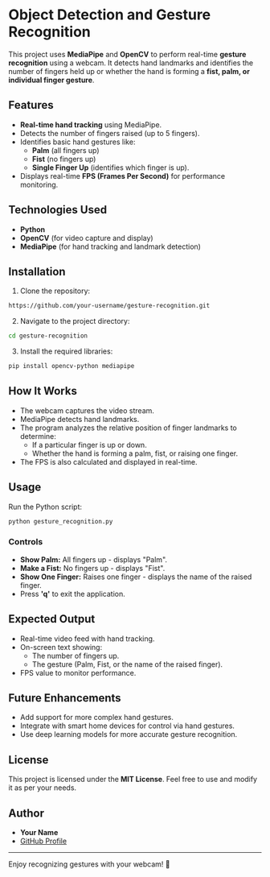 # Object Detection and Gesture Recognition

This project uses **MediaPipe** and **OpenCV** to perform real-time **gesture recognition** using a webcam. It detects hand landmarks and identifies the number of fingers held up or whether the hand is forming a **fist, palm, or individual finger gesture**.

## Features

- **Real-time hand tracking** using MediaPipe.
- Detects the number of fingers raised (up to 5 fingers).
- Identifies basic hand gestures like:
  - **Palm** (all fingers up)
  - **Fist** (no fingers up)
  - **Single Finger Up** (identifies which finger is up).
- Displays real-time **FPS (Frames Per Second)** for performance monitoring.

## Technologies Used

- **Python**  
- **OpenCV** (for video capture and display)  
- **MediaPipe** (for hand tracking and landmark detection)

## Installation

1. Clone the repository:
```bash
https://github.com/your-username/gesture-recognition.git
```

2. Navigate to the project directory:
```bash
cd gesture-recognition
```

3. Install the required libraries:
```bash
pip install opencv-python mediapipe
```

## How It Works

- The webcam captures the video stream.
- MediaPipe detects hand landmarks.
- The program analyzes the relative position of finger landmarks to determine:
  - If a particular finger is up or down.
  - Whether the hand is forming a palm, fist, or raising one finger.
- The FPS is also calculated and displayed in real-time.

## Usage

Run the Python script:
```bash
python gesture_recognition.py
```

### Controls
- **Show Palm:** All fingers up - displays "Palm".
- **Make a Fist:** No fingers up - displays "Fist".
- **Show One Finger:** Raises one finger - displays the name of the raised finger.
- Press **'q'** to exit the application.

## Expected Output
- Real-time video feed with hand tracking.
- On-screen text showing:
  - The number of fingers up.
  - The gesture (Palm, Fist, or the name of the raised finger).
- FPS value to monitor performance.

## Future Enhancements
- Add support for more complex hand gestures.
- Integrate with smart home devices for control via hand gestures.
- Use deep learning models for more accurate gesture recognition.

## License
This project is licensed under the **MIT License**. Feel free to use and modify it as per your needs.

## Author
- **Your Name**  
- [GitHub Profile](https://github.com/your-username)

---

Enjoy recognizing gestures with your webcam! 🚀

